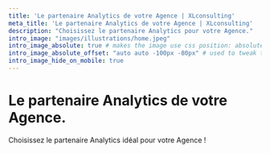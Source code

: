 ```yaml
---
title: 'Le partenaire Analytics de votre Agence | XLconsulting'
meta_title: 'Le partenaire Analytics de votre Agence | XLconsulting'
description: "Choisissez le partenaire Analytics pour votre Agence."
intro_image: "images/illustrations/home.jpeg"
intro_image_absolute: true # makes the image use css position: absolute; so it looks "offset". It's a visual effect that might not always look good depending on the image you use.
intro_image_absolute_offset: "auto auto -100px -80px" # used to tweak the positioning of the absolute image if enabled above
intro_image_hide_on_mobile: true
---
```


# Le partenaire Analytics de votre Agence.

Choisissez le partenaire Analytics idéal pour votre Agence !

